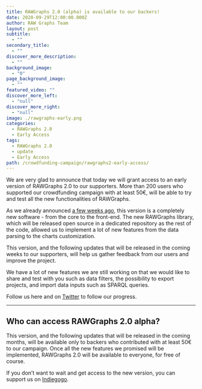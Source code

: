 ```yaml
---
title: RAWGraphs 2.0 (alpha) is available to our backers!
date: 2020-09-29T12:00:00.000Z
author: RAW Graphs Team
layout: post
subtitle:
  - ""
secondary_title:
  - ""
discover_more_description:
  - ""
background_image:
  - "0"
page_background_image:
  - ""
featured_video: ""
discover_more_left:
  - "null"
discover_more_right:
  - "null"
image: ./rawgraphs-early.png
categories:
  - RAWGraphs 2.0
  - Early Access
tags:
  - RAWGraphs 2.0
  - update
  - Early Access
path: /crowdfunding-campaign/rawgraphs2-early-access/
---
```



We are very glad to announce that today we will grant access to an early version of RAWGraphs 2.0 to our supporters. More than 200 users who supported our crowdfunding campaign with at least 50€, will be able to try and test all the new functionalities of RAWGraphs.

As we already announced [a few weeks ago](/crowdfunding-campaign/rawgraphs2-is-coming/), this version is a completely new software - from the core to the front-end. The new RAWGraphs library, which will be released open source in a dedicated repository as the rest of the code, allowed us to implement a lot of new features from the data parsing to the charts customization.

This version, and the following updates that will be released in the coming weeks to our supporters, will help us gather feedback from our users and improve the project.

We have a lot of new features we are still working on that we would like to share and test with you such as data filters, the possibility to export projects, and import data inputs such as SPARQL queries.

Follow us here and on [Twitter](https://twitter.com/rawgraphs) to follow our progress.

*****
## Who can access RAWGraphs 2.0 alpha?
This version, and the following updates that will be released in the coming months, will be available only to backers who contributed with at least 50€ to our campaign. Once all the new features we promised will be implemented, RAWGraphs 2.0 will be available to everyone, for free of course.

If you don’t want to wait and get access to the new version, you can support us on [Indiegogo](https://igg.me/at/rawgraphs2/x/20662697#/).
